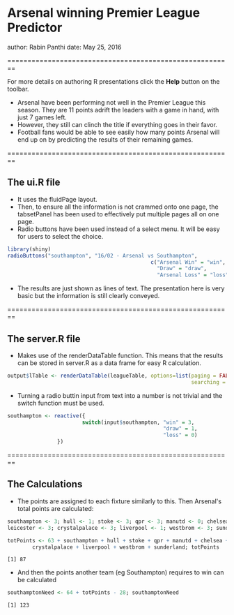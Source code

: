 Arsenal winning Premier League Predictor
========================================================
author: Rabin Panthi
date: May 25, 2016

========================================================

For more details on authoring R presentations click the
**Help** button on the toolbar.

* Arsenal have been performing not well in the Premier League this season. They are 11 points adrift the leaders with a game in hand, with just 7 games left.
* However, they still can clinch the title if everything goes in their favor.
* Football fans would be able to see easily how many points Arsenal will end up on by predicting the results of their remaining games.

========================================================

## The ui.R file

* It uses the fluidPage layout.
* Then, to ensure all the information is not crammed onto one page, the tabsetPanel has been used to effectively put multiple pages all on one page.
* Radio buttons have been used instead of a select menu. It will be easy for users to select the choice.


```r
library(shiny)
radioButtons("southampton", "16/02 - Arsenal vs Southampton",
                                              c("Arsenal Win" = "win",
                                                "Draw" = "draw",
                                                "Arsenal Loss" = "loss"), inline=TRUE)
```

* The results are just shown as lines of text. The presentation here is very basic but the information is still clearly conveyed.

========================================================

## The server.R file

* Makes use of the renderDataTable function. This means that the results can be stored in server.R as a data frame for easy R calculation.


```r
output$lTable <- renderDataTable(leagueTable, options=list(paging = FALSE, 
                                                           searching = FALSE))
```

* Turning a radio buttin input from text into a number is not trivial and the switch function must be used.


```r
southampton <- reactive({
                        switch(input$southampton, "win" = 3, 
                                                  "draw" = 1, 
                                                  "loss" = 0)
                })
```

========================================================
## The Calculations

* The points are assigned to each fixture similarly to this. Then Arsenal's total points are calculated:

```r
southampton <- 3; hull <- 1; stoke <- 3; qpr <- 3; manutd <- 0; chelsea <- 1; 
leicester <- 3; crystalpalace <- 3; liverpool <- 1; westbrom <- 3; sunderland <- 3
```


```r
totPoints <- 63 + southampton + hull + stoke + qpr + manutd + chelsea + leicester + 
        crystalpalace + liverpool + westbrom + sunderland; totPoints
```

```
[1] 87
```
* And then the points another team (eg Southampton) requires to win can be calculated

```r
southamptonNeed <- 64 + totPoints - 28; southamptonNeed
```

```
[1] 123
```
